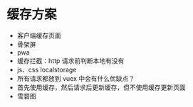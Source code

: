 # 缓存方案

- 客户端缓存页面
- 骨架屏
- pwa
- 缓存拦截：http 请求前判断本地有没有
- js、css localstorage
- 所有请求都放到 vuex 中会有什么优缺点？
- 首先使用缓存，然后请求后更新缓存，但不使用缓存更新页面
- 雪碧图
